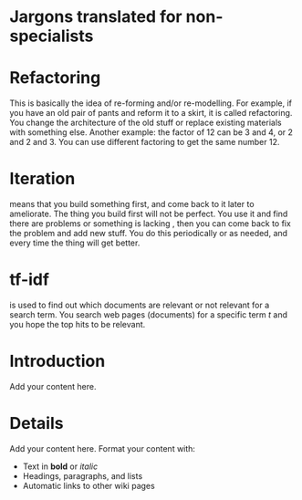 # Jargons translated for non-specialists

# Refactoring #
This is basically the idea of re-forming and/or re-modelling. For example, if you have an old pair of pants and reform it to a skirt, it is called refactoring. You change the architecture of the old stuff or replace existing materials with something else. Another example: the factor of 12 can be 3 and 4, or 2 and 2 and 3. You can use different factoring to get the same number 12.

# Iteration #
means that you build something first, and come back to it later to ameliorate. The thing you build first will not be perfect. You use it and find there are problems or something is lacking , then you can come back to fix the problem and add new stuff. You do this periodically or as needed, and every time the thing will get better.

# tf-idf #
is used to find out which documents are relevant or not relevant for a search term. You search web pages (documents) for a specific term _t_ and you hope the top hits to be relevant.




# Introduction #

Add your content here.


# Details #

Add your content here.  Format your content with:
  * Text in **bold** or _italic_
  * Headings, paragraphs, and lists
  * Automatic links to other wiki pages